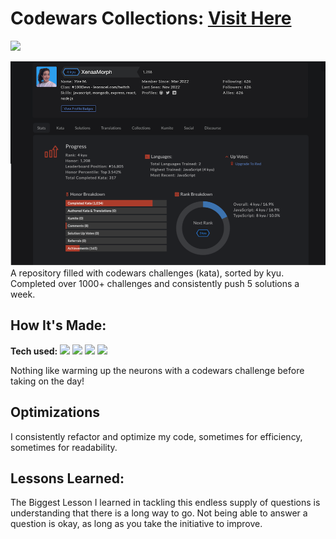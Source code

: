 # Codewars Collections: <a target="_blank" href="https://www.codewars.com/users/XenaaMorph%20/completed_solutions" >Visit Here</a>

<img src="https://www.codewars.com/users/XenaaMorph%20/badges/large"/>

![alt tag](https://github.com/yiremorlans/codewars/blob/main/codewars_screensho.png)
A repository filled with codewars challenges (kata), sorted by kyu. Completed over 1000+ challenges and consistently push 5 solutions a week.

## How It's Made:

**Tech used:** <img src="https://img.shields.io/static/v1?label=|&message=JAVASCRIPT&color=3c7f5d&style=plastic&logo=javascript"/>
<img src="https://img.shields.io/static/v1?label=|&message=TYPESCRIPT&color=3178C6&style=plastic&logo=typescript"/>
<img src="https://img.shields.io/static/v1?label=|&message=JAVA&color=red&style=plastic&logo=java"/>
<img src="https://img.shields.io/static/v1?label=|&message=SQL&color=green&style=plastic&logo=sql"/>

Nothing like warming up the neurons with a codewars challenge before taking on the day!

## Optimizations

I consistently refactor and optimize my code, sometimes for efficiency, sometimes for readability.

## Lessons Learned:

The Biggest Lesson I learned in tackling this endless supply of questions is understanding that there is a long way to go. Not being able to answer a question is okay, as long as you take the initiative to improve.
